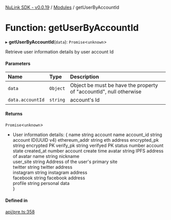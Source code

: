 [NuLink SDK - v0.0.19](../README.md) / [Modules](../modules.md) / getUserByAccountId

# Function: getUserByAccountId

▸ **getUserByAccountId**(`data`): `Promise`<`unknown`\>

Retrieve user information details by user account Id

#### Parameters

| Name | Type | Description |
| :------ | :------ | :------ |
| `data` | `Object` | Object be must be have the property of "accountId", null otherwise |
| `data.accountId` | `string` | account's Id |

#### Returns

`Promise`<`unknown`\>

- User information details:
               {
                   name	string	account name
                   account_id	string	account ID(UUID v4)
                   ethereum_addr	string	eth address
                   encrypted_pk	string	encrypted PK
                   verify_pk	string	verifyed PK
                   status	number	account state 
                   created_at	number	account create time
                   avatar           string  IPFS address of avatar
                   name         string  nickname            
                   user_site         string  Address of the user's primary site   
                   twitter          string  twitter address     
                   instagram        string  instagram address  
                   facebook         string  facebook address    
                   profile string  personal data        
                 }

#### Defined in

[api/pre.ts:358](https://github.com/NuLink-network/nulink-sdk/blob/3448e77/src/api/pre.ts#L358)
